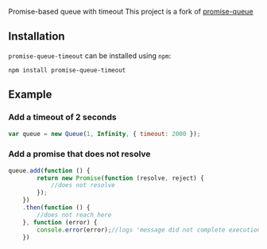 Promise-based queue with timeout
This project is a fork of [promise-queue](https://github.com/promise-queue/promise-queue)

## Installation

`promise-queue-timeout` can be installed using `npm`:

```
npm install promise-queue-timeout
```

## Example

### Add a timeout of 2 seconds

```js
var queue = new Queue(1, Infinity, { timeout: 2000 });
```

### Add a promise that does not resolve
```js            
queue.add(function () {
        return new Promise(function (resolve, reject) {
            //does not resolve
        });
    })
    .then(function () {
        //does not reach here
    }, function (error) {
        console.error(error);//logs 'message did not complete execution after timeout of 2000'
    })
```






